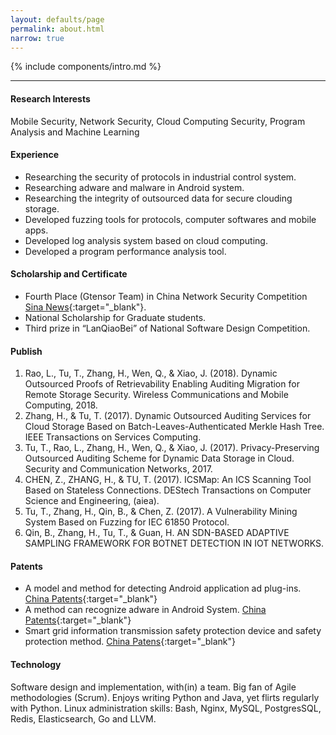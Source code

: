 ```yaml
---
layout: defaults/page
permalink: about.html
narrow: true
---
```


{% include components/intro.md %}

<hr/>

#### Research Interests

 Mobile Security, Network Security, Cloud Computing Security, Program Analysis and Machine Learning

#### Experience

- Researching the security of protocols in industrial control system.
- Researching adware and malware in Android system.
- Researching the integrity of outsourced data for secure clouding storage.
- Developed fuzzing tools for protocols, computer softwares and mobile apps.
- Developed log analysis system based on cloud computing.
- Developed a program performance analysis tool.

#### Scholarship and Certificate

- Fourth Place (Gtensor Team) in China Network Security Competition [Sina News](http://tech.sina.com.cn/2017-05-24/doc-ifyfkqwe0980996.shtml){:target="_blank"}.
- National Scholarship for Graduate students.
- Third prize in “LanQiaoBei” of National Software Design Competition.

#### Publish
1. Rao, L., Tu, T., Zhang, H., Wen, Q., & Xiao, J. (2018). Dynamic Outsourced Proofs of Retrievability Enabling Auditing Migration for Remote Storage Security. Wireless Communications and Mobile Computing, 2018.
2. Zhang, H., & Tu, T. (2017). Dynamic Outsourced Auditing Services for Cloud Storage Based on Batch-Leaves-Authenticated Merkle Hash Tree. IEEE Transactions on Services Computing.
3. Tu, T., Rao, L., Zhang, H., Wen, Q., & Xiao, J. (2017). Privacy-Preserving Outsourced Auditing Scheme for Dynamic Data Storage in Cloud. Security and Communication Networks, 2017.
4. CHEN, Z., ZHANG, H., & TU, T. (2017). ICSMap: An ICS Scanning Tool Based on Stateless Connections. DEStech Transactions on Computer Science and Engineering, (aiea).
5. Tu, T., Zhang, H., Qin, B., & Chen, Z. (2017). A Vulnerability Mining System Based on Fuzzing for IEC 61850 Protocol.
6. Qin, B., Zhang, H., Tu, T., & Guan, H. AN SDN-BASED ADAPTIVE SAMPLING FRAMEWORK FOR BOTNET DETECTION IN IOT NETWORKS.

#### Patents

- A model and method for detecting Android application ad plug-ins. [China Patents](http://www.soopat.com/Patent/201710139933){:target="_blank"}
- A method can recognize adware in Android System. [China Patents](http://www.soopat.com/Patent/201610647400){:target="_blank"}
- Smart grid information transmission safety protection device and safety protection method. [China Patens](http://www.soopat.com/Patent/201710722821){:target="_blank"}

#### Technology

Software design and implementation, with(in) a team.  Big fan of Agile methodologies (Scrum). Enjoys writing Python and Java, yet flirts regularly with Python. Linux administration skills: Bash, Nginx, MySQL, PostgresSQL, Redis, Elasticsearch, Go and LLVM.
